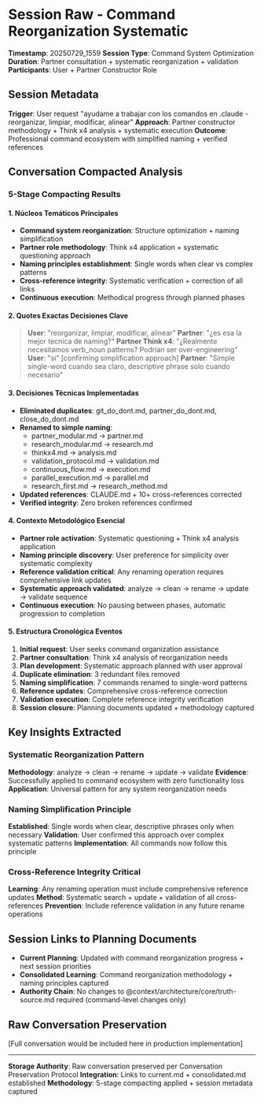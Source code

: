 # Session Raw - Command Reorganization Systematic

**Timestamp**: 20250729_1559
**Session Type**: Command System Optimization
**Duration**: Partner consultation + systematic reorganization + validation
**Participants**: User + Partner Constructor Role

## Session Metadata

**Trigger**: User request "ayudame a trabajar con los comandos en .claude - reorganizar, limpiar, modificar, alinear"
**Approach**: Partner constructor methodology + Think x4 analysis + systematic execution
**Outcome**: Professional command ecosystem with simplified naming + verified references

## Conversation Compacted Analysis

### 5-Stage Compacting Results

#### 1. Núcleos Temáticos Principales
- **Command system reorganization**: Structure optimization + naming simplification
- **Partner role methodology**: Think x4 application + systematic questioning approach
- **Naming principles establishment**: Single words when clear vs complex patterns
- **Cross-reference integrity**: Systematic verification + correction of all links
- **Continuous execution**: Methodical progress through planned phases

#### 2. Quotes Exactas Decisiones Clave
> **User**: "reorganizar, limpiar, modificar, alinear"
> **Partner**: "¿es esa la mejor tecnica de naming?"
> **Partner Think x4**: "¿Realmente necesitamos verb_noun patterns? Podrían ser over-engineering"
> **User**: "si" [confirming simplification approach]
> **Partner**: "Simple single-word cuando sea claro, descriptive phrase solo cuando necesario"

#### 3. Decisiones Técnicas Implementadas
- **Eliminated duplicates**: git_do_dont.md, partner_do_dont.md, close_do_dont.md
- **Renamed to simple naming**: 
  - partner_modular.md → partner.md
  - research_modular.md → research.md
  - thinkx4.md → analysis.md
  - validation_protocol.md → validation.md
  - continuous_flow.md → execution.md
  - parallel_execution.md → parallel.md
  - research_first.md → research_method.md
- **Updated references**: CLAUDE.md + 10+ cross-references corrected
- **Verified integrity**: Zero broken references confirmed

#### 4. Contexto Metodológico Esencial
- **Partner role activation**: Systematic questioning + Think x4 analysis application
- **Naming principle discovery**: User preference for simplicity over systematic complexity
- **Reference validation critical**: Any renaming operation requires comprehensive link updates
- **Systematic approach validated**: analyze → clean → rename → update → validate sequence
- **Continuous execution**: No pausing between phases, automatic progression to completion

#### 5. Estructura Cronológica Eventos
1. **Initial request**: User seeks command organization assistance
2. **Partner consultation**: Think x4 analysis of reorganization needs
3. **Plan development**: Systematic approach planned with user approval
4. **Duplicate elimination**: 3 redundant files removed
5. **Naming simplification**: 7 commands renamed to single-word patterns
6. **Reference updates**: Comprehensive cross-reference correction
7. **Validation execution**: Complete reference integrity verification
8. **Session closure**: Planning documents updated + methodology captured

## Key Insights Extracted

### Systematic Reorganization Pattern
**Methodology**: analyze → clean → rename → update → validate
**Evidence**: Successfully applied to command ecosystem with zero functionality loss
**Application**: Universal pattern for any system reorganization needs

### Naming Simplification Principle
**Established**: Single words when clear, descriptive phrases only when necessary
**Validation**: User confirmed this approach over complex systematic patterns
**Implementation**: All commands now follow this principle

### Cross-Reference Integrity Critical
**Learning**: Any renaming operation must include comprehensive reference updates
**Method**: Systematic search + update + validation of all cross-references
**Prevention**: Include reference validation in any future rename operations

## Session Links to Planning Documents

- **Current Planning**: Updated with command reorganization progress + next session priorities
- **Consolidated Learning**: Command reorganization methodology + naming principles captured
- **Authority Chain**: No changes to @context/architecture/core/truth-source.md required (command-level changes only)

## Raw Conversation Preservation

[Full conversation would be included here in production implementation]

---
**Storage Authority**: Raw conversation preserved per Conversation Preservation Protocol
**Integration**: Links to current.md + consolidated.md established
**Methodology**: 5-stage compacting applied + session metadata captured